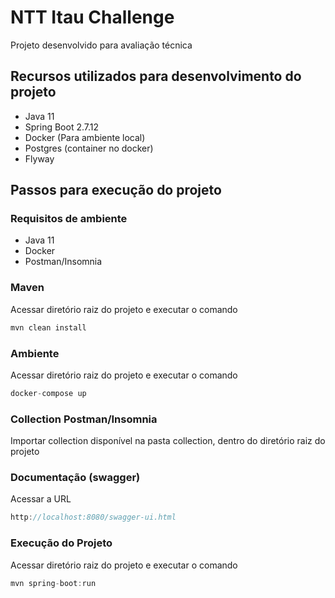 # NTT Itau Challenge
Projeto desenvolvido para avaliação técnica

## Recursos utilizados para desenvolvimento do projeto
- Java 11
- Spring Boot 2.7.12
- Docker (Para ambiente local)
- Postgres (container no docker)
- Flyway

## Passos para execução do projeto

### Requisitos de ambiente
- Java 11
- Docker
- Postman/Insomnia

### Maven
Acessar diretório raiz do projeto e executar o comando
```cpp
mvn clean install
```

### Ambiente
Acessar diretório raiz do projeto e executar o comando
```cpp
docker-compose up
```

### Collection Postman/Insomnia
Importar collection disponível na pasta collection, dentro do diretório raiz do projeto

### Documentação (swagger)
Acessar a URL
```cpp
http://localhost:8080/swagger-ui.html
```

### Execução do Projeto
Acessar diretório raiz do projeto e executar o comando
```cpp
mvn spring-boot:run
```
